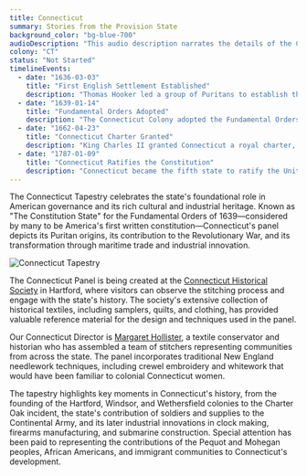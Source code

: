 ```yaml
---
title: Connecticut
summary: Stories from the Provision State
background_color: "bg-blue-700"
audioDescription: "This audio description narrates the details of the Connecticut Tapestry, which depicts the state's Puritan origins, its contribution to American governance, and its industrial innovations."
colony: "CT"
status: "Not Started"
timelineEvents:
  - date: "1636-03-03"
    title: "First English Settlement Established"
    description: "Thomas Hooker led a group of Puritans to establish the first English settlement in Connecticut at Hartford, seeking greater religious and political freedom."
  - date: "1639-01-14"
    title: "Fundamental Orders Adopted"
    description: "The Connecticut Colony adopted the Fundamental Orders, considered by many to be the first written constitution in Western tradition, establishing a representative government."
  - date: "1662-04-23"
    title: "Connecticut Charter Granted"
    description: "King Charles II granted Connecticut a royal charter, officially establishing it as a colony and confirming its territorial claims and right to self-governance."
  - date: "1787-01-09"
    title: "Connecticut Ratifies the Constitution"
    description: "Connecticut became the fifth state to ratify the United States Constitution, with a vote of 128 to 40 in favor of adoption."
---
```


The Connecticut Tapestry celebrates the state's foundational role in American governance and its rich cultural and industrial heritage. Known as "The Constitution State" for the Fundamental Orders of 1639—considered by many to be America's first written constitution—Connecticut's panel depicts its Puritan origins, its contribution to the Revolutionary War, and its transformation through maritime trade and industrial innovation.

![Connecticut Tapestry](/content/tapestries/connecticut/connecticut-tapestry-main.jpg)

The Connecticut Panel is being created at the [Connecticut Historical Society](/team/historical-partners/#connecticut-historical-society) in Hartford, where visitors can observe the stitching process and engage with the state's history. The society's extensive collection of historical textiles, including samplers, quilts, and clothing, has provided valuable reference material for the design and techniques used in the panel.

Our Connecticut Director is [Margaret Hollister](/team/state-directors/#margaret-hollister), a textile conservator and historian who has assembled a team of stitchers representing communities from across the state. The panel incorporates traditional New England needlework techniques, including crewel embroidery and whitework that would have been familiar to colonial Connecticut women.

The tapestry highlights key moments in Connecticut's history, from the founding of the Hartford, Windsor, and Wethersfield colonies to the Charter Oak incident, the state's contribution of soldiers and supplies to the Continental Army, and its later industrial innovations in clock making, firearms manufacturing, and submarine construction. Special attention has been paid to representing the contributions of the Pequot and Mohegan peoples, African Americans, and immigrant communities to Connecticut's development.
